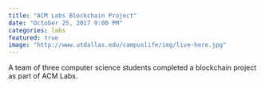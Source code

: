 ```yaml
---
title: "ACM Labs Blockchain Project"
date: "October 25, 2017 9:00 PM"
categories: labs
featured: true
image: "http://www.utdallas.edu/campuslife/img/live-here.jpg"
---
```


A team of three computer science students completed a blockchain project as part of ACM Labs.
